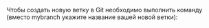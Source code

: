 Чтобы создать новую ветку в Git необходимо выполнить команду (вместо mybranch укажите название вашей новой ветки):
